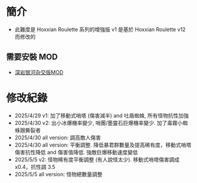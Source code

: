 # 簡介 

* 此難度是 Hoxxian Roulette 系列的增強版 v1 是基於 Hoxxian Roulette v12 而修改的

## 需要安裝 MOD
* [深岩银河杂交版MOD](https://mod.io/g/drg/m/mod404)



# 修改紀錄 

* 2025/4/29 v1: 加了移動式哨塔 (傷害減半) and 吐盾蜘蛛, 所有怪物抗性加強
* 2025/4/30 v2: 出小冰爆機率變少, 哨團/墨靈石巨爆機率變少. 加了毒霧小蜘蛛跟撕裂者
* 2025/4/30 all version: 調高敵人傷害
* 2025/4/30 all version: 平衡調整. 降低暴君群數量及提高稀有度，移動式哨塔傷害抗性降低 and 傷害值降低. 強敵巨爆移動速度變低
* 2025/5/5  v2: 怪物稀有度平衡調整 (有人說怪太少). 移動式哨塔傷害調成 x0.4，抗性調 3.5
* 2025/5/5  all version: 怪物總數量調整
